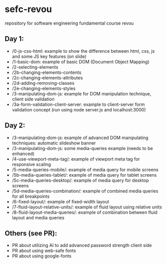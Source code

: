 # sefc-revou
repository for software engineering fundamental course revou

## Day 1: 
* /0-js-css-html: example to show the difference between html, css, js and some JS key features (on slide)
* /1-basic-dom: example of basic DOM (Document Object Mapping)
* /2-selecting-elements
* /2b-changing-elements-contents
* /2c-changing-elements-attributes
* /2d-adding-removing-classes
* /2e-changing-elements-styles
* /3-manipulating-dom-js: example for DOM manipulation technique, client side validation
* /3a-form-validation-client-server: example to client-server form validation concept (run using node server.js and localhost:3000)


## Day 2: 
* /3-manipulating-dom-js: example of advanced DOM manipulating techniques: automatic slideshow banner
* /3-manipulating-dom-js: some media-queries example (needs to be enhanced)
* /4-use-viewport-meta-tag/:	example of viewport meta tag for responsive scaling
* /5-media-queries-mobile/:	example of media query for mobile screens
* /5b-media-queries-tablet/: example of media query for tablet screens
* /5c-media-queries-desktop/: example of media query for desktop screens
* /5d-media-queries-combination/: example of combined media queries for all breakpoints
* /6-fixed-layout/: example of fixed-width layout
* /7-fluid-layout-relative-units/: example of fluid layout using relative units
* /8-fluid-layout-media-queries/: example of combination between fluid layout and media queries

## Others (see PR): 
* PR about utilizing AI to add advanced password strength client side
* PR about using web-safe fonts
* PR about using google-fonts 
